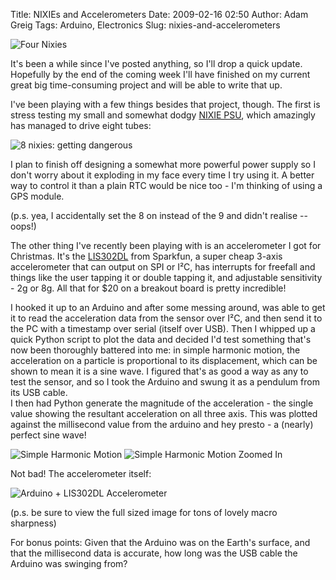 Title: NIXIEs and Accelerometers
Date: 2009-02-16 02:50
Author: Adam Greig
Tags: Arduino, Electronics
Slug: nixies-and-accelerometers

![Four Nixies](https://farm4.static.flickr.com/3424/3258599547_bc1cab87ca.jpg)

It's been a while since I've posted anything, so I'll drop a quick
update. Hopefully by the end of the coming week I'll have finished on my
current great big time-consuming project and will be able to write that
up.

I've been playing with a few things besides that project, though. The
first is stress testing my small and somewhat dodgy [NIXIE PSU](http://negativeacknowledge.com/2008/09/nixie-tubes-lit-up-at-last/), which
amazingly has managed to drive eight tubes:

![8 nixies: getting dangerous](https://farm4.static.flickr.com/3567/3279522143_79c282a60d.jpg)

I plan to finish off designing a
somewhat more powerful power supply so I don't worry about it exploding
in my face every time I try using it. A better way to control it than a
plain RTC would be nice too - I'm thinking of using a GPS module.

(p.s. yea, I accidentally set the 8 on instead of the 9 and didn't
realise -- oops!)

The other thing I've recently been playing with is an accelerometer I
got for Christmas. It's the [LIS302DL](http://www.sparkfun.com/commerce/product_info.php?products_id=8658) from Sparkfun, a super cheap
3-axis accelerometer that can output on SPI or I²C, has interrupts for
freefall and things like the user tapping it or double tapping it, and
adjustable sensitivity - 2g or 8g. All that for $20 on a breakout board
is pretty incredible!

I hooked it up to an Arduino and after some messing around, was able to
get it to read the acceleration data from the sensor over I²C, and then
send it to the PC with a timestamp over serial (itself over USB). Then I
whipped up a quick Python script to plot the data and decided I'd test
something that's now been thoroughly battered into me: in simple
harmonic motion, the acceleration on a particle is proportional to its
displacement, which can be shown to mean it is a sine wave. I figured
that's as good a way as any to test the sensor, and so I took the
Arduino and swung it as a pendulum from its USB cable.  
I then had Python generate the magnitude of the acceleration - the
single value showing the resultant acceleration on all three axis. This
was plotted against the millisecond value from the arduino and hey
presto - a (nearly) perfect sine wave!

![Simple Harmonic Motion](|filename|/images/from-wordpress/shm.png)
![Simple Harmonic Motion Zoomed In](|filename|/images/from-wordpress/shm2.png)

Not bad! The accelerometer itself:

![Arduino + LIS302DL Accelerometer](https://farm4.static.flickr.com/3291/3283553082_7159ddbc4e.jpg)

(p.s. be sure to view the full sized image for tons of lovely macro
sharpness)

For bonus points: Given that the Arduino was on the Earth's surface, and
that the millisecond data is accurate, how long was the USB cable the
Arduino was swinging from?
